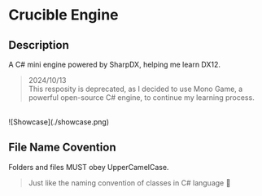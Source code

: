 # Crucible Engine
## Description
A C# mini engine powered by SharpDX, helping me learn DX12.

> 2024/10/13 <br/>
> This resposity is deprecated, as I decided to use Mono Game, a powerful open-source C# engine, to continue my learning process.
<br/>
![Showcase](./showcase.png)

## File Name Covention
Folders and files MUST obey UpperCamelCase.<br/>
>Just like the naming convention of classes in C# language 🥰
